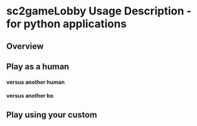 
# sc2gameLobby Usage Description - for python applications

## Overview





## Play as a human



#### versus another human

#### versus another bo

## Play using your custom

